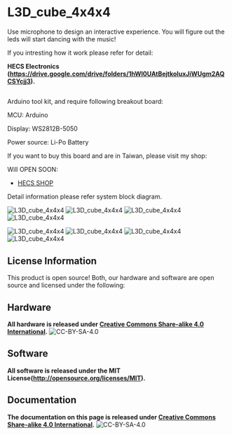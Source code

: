 L3D_cube_4x4x4
==============================================
Use microphone to design an interactive experience.
You will figure out the leds will start dancing with the music!

If you intresting how it work please refer for detail:

**HECS Electronics (https://drive.google.com/drive/folders/1hWl0UAtBejtkoIuxJiWUgm2AQCSYcjj3).**
## 


Arduino tool kit, and require following breakout board:

MCU: Arduino 

Display: WS2812B-5050

Power source: Li-Po Battery


If you want to buy this board and are in Taiwan, please visit my shop: 

Will OPEN SOON:
* [HECS SHOP](https://www.)


Detail information please refer system block diagram.

![*L3D_cube_4x4x4*](https://github.com/Mic-Tsai/L3D_cube_4x4x4/blob/master/res/L3D_cube_4x4x4-1.png)
![*L3D_cube_4x4x4*](https://github.com/Mic-Tsai/L3D_cube_4x4x4/blob/master/res/L3D_cube_4x4x4-2.png)
![*L3D_cube_4x4x4*](https://github.com/Mic-Tsai/L3D_cube_4x4x4/blob/master/res/L3D_cube_4x4x4-3.png)
![*L3D_cube_4x4x4*](https://github.com/Mic-Tsai/L3D_cube_4x4x4/blob/master/res/L3D_cube_4x4x4-4.png)

![*L3D_cube_4x4x4*](https://github.com/Mic-Tsai/L3D_cube_4x4x4/blob/master/res/L3D_Main%20Board_v2.png)
![*L3D_cube_4x4x4*](https://github.com/Mic-Tsai/L3D_cube_4x4x4/blob/master/res/L3D_Main%20Board_Schematic.png)
![*L3D_cube_4x4x4*](https://github.com/Mic-Tsai/L3D_cube_4x4x4/blob/master/res/L3D_Display_both_V5.png)
![*L3D_cube_4x4x4*](https://github.com/Mic-Tsai/L3D_cube_4x4x4/blob/master/res/L3D_Display_Schematic.png)

## 

## License Information

This product is open source! Both, our hardware and software are open source and licensed under the following:

## Hardware

**All hardware is released under [Creative Commons Share-alike 4.0 International](http://creativecommons.org/licenses/by-sa/4.0/).**
![CC-BY-SA-4.0](https://i.creativecommons.org/l/by-sa/4.0/88x31.png)

## Software 

**All software is released under the MIT License(http://opensource.org/licenses/MIT).**

## Documentation

**The documentation on this page is released under [Creative Commons Share-alike 4.0 International](http://creativecommons.org/licenses/by-sa/4.0/).**
![CC-BY-SA-4.0](https://i.creativecommons.org/l/by-sa/4.0/88x31.png)
